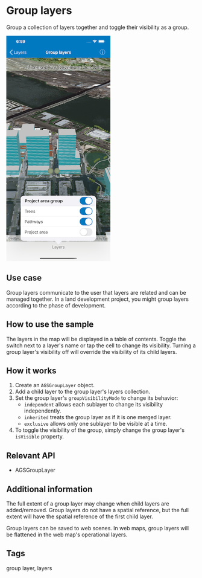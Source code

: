 # Group layers

Group a collection of layers together and toggle their visibility as a group.

![Group layers sample](group-layers.png)

## Use case

Group layers communicate to the user that layers are related and can be managed together. In a land development project, you might group layers according to the phase of development.

## How to use the sample

The layers in the map will be displayed in a table of contents. Toggle the switch next to a layer's name or tap the cell to change its visibility. Turning a group layer's visibility off will override the visibility of its child layers.

## How it works

1. Create an `AGSGroupLayer` object.
2. Add a child layer to the group layer's layers collection.
3. Set the group layer's `groupVisibilityMode` to change its behavior:
    * `independent` allows each sublayer to change its visibility independently.
    * `inherited` treats the group layer as if it is one merged layer.
    * `exclusive` allows only one sublayer to be visible at a time.
4. To toggle the visibility of the group, simply change the group layer's `isVisible` property.

## Relevant API

* AGSGroupLayer

## Additional information

The full extent of a group layer may change when child layers are added/removed. Group layers do not have a spatial reference, but the full extent will have the spatial reference of the first child layer.

Group layers can be saved to web scenes. In web maps, group layers will be flattened in the web map's operational layers.

## Tags

group layer, layers
